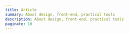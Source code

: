 ```yaml
---
title: Article
summary: About design, front-end, practical tools
description: About design, front-end, practical tools
paginate: 10
---
```

